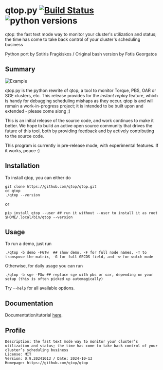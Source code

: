 # qtop.py [![Build Status](https://travis-ci.org/qtop/qtop.svg)](https://travis-ci.org/qtop/qtop) ![python versions](https://img.shields.io/badge/python-2.5%2C%202.6%2C%202.7-blue.svg)

qtop: the fast text mode way to monitor your cluster's utilization and
status; the time has come to take back control of your cluster's
scheduling business

Python port by Sotiris Fragkiskos / Original bash version by Fotis
Georgatos

## Summary

![Example](https://raw.githubusercontent.com/qtop/qtop/master/qtop_py/contrib/qtop_demo.gif)

qtop.py is the python rewrite of qtop, a tool to monitor Torque, PBS,
OAR or SGE clusters, etc. This release provides for the *instant replay*
feature, which is handy for debugging scheduling mishaps as they occur.
qtop is and will remain a work-in-progress project; it is intended to be
built upon and extended - please come along ;)

This is an initial release of the source code, and work continues to
make it better. We hope to build an active open source community that
drives the future of this tool, both by providing feedback and by
actively contributing to the source code.

This program is currently in pre-release mode, with experimental
features. If it works, peace :)

## Installation

To install qtop, you can either do

    git clone https://github.com/qtop/qtop.git
    cd qtop
    ./qtop --version

or

    pip install qtop --user ## run it without --user to install it as root
    $HOME/.local/bin/qtop --version

## Usage

To run a demo, just run

    ./qtop -b demo -FGTw  ## show demo, -F for full node names, -T to transpose the matrix, -G for full GECOS field, and -w for watch mode

Otherwise, for daily usage you can run

    ./qtop -b sge -FGw ## replace sge with pbs or oar, depending on your setup (this is often picked up automagically) 

Try `--help` for all available options.

## Documentation

Documentation/tutorial [here](docs/documentation.rst).

## Profile

    Description: the fast text mode way to monitor your cluster’s utilization and status; the time has come to take back control of your cluster’s scheduling business
    License: MIT
    Version: 0.9.20241013 / Date: 2024-10-13
    Homepage: https://github.com/qtop/qtop

